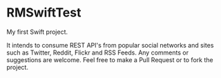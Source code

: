 RMSwiftTest
===========

My first Swift project. 

It intends to consume REST API's from popular social networks and sites such as Twitter, Reddit, Flickr and RSS Feeds. Any comments or suggestions are welcome. Feel free to make a Pull Request or to fork the project.
